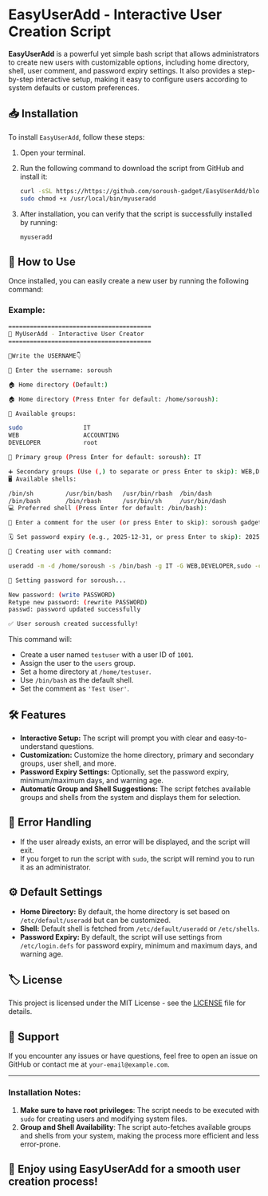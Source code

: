 # EasyUserAdd - Interactive User Creation Script

**EasyUserAdd** is a powerful yet simple bash script that allows administrators to create new users with customizable options, including home directory, shell, user comment, and password expiry settings. It also provides a step-by-step interactive setup, making it easy to configure users according to system defaults or custom preferences.

## 📥 Installation

To install `EasyUserAdd`, follow these steps:

1. Open your terminal.
2. Run the following command to download the script from GitHub and install it:

   ```bash
   curl -sSL https://https://github.com/soroush-gadget/EasyUserAdd/blob/main/myuseradd -o /usr/local/bin/myuseradd
   sudo chmod +x /usr/local/bin/myuseradd
   ```

3. After installation, you can verify that the script is successfully installed by running:

   ```bash
   myuseradd
   ```

## 🚀 How to Use

Once installed, you can easily create a new user by running the following command:


### Example:
```bash
========================================
🚀 MyUserAdd - Interactive User Creator
========================================

👤Write the USERNAME👇

👤 Enter the username: soroush

🏠 Home directory (Default:)

🏠 Home directory (Press Enter for default: /home/soroush):

👥 Available groups:

sudo                 IT
WEB                  ACCOUNTING
DEVELOPER            root

📌 Primary group (Press Enter for default: soroush): IT

➕ Secondary groups (Use (,) to separate or press Enter to skip): WEB,DEVELOPER,sudo
🖥️ Available shells:

/bin/sh         /usr/bin/bash   /usr/bin/rbash  /bin/dash
/bin/bash       /bin/rbash      /usr/bin/sh     /usr/bin/dash
💻 Preferred shell (Press Enter for default: /bin/bash):

💬 Enter a comment for the user (or press Enter to skip): soroush gadget

🗓️ Set password expiry (e.g., 2025-12-31, or press Enter to skip): 2025-06-01

🚀 Creating user with command:

useradd -m -d /home/soroush -s /bin/bash -g IT -G WEB,DEVELOPER,sudo -c "soroush gadget" soroush

🔑 Setting password for soroush...

New password: (write PASSWORD)
Retype new password: (rewrite PASSWORD)
passwd: password updated successfully

✅ User soroush created successfully!
```

This command will:
- Create a user named `testuser` with a user ID of `1001`.
- Assign the user to the `users` group.
- Set a home directory at `/home/testuser`.
- Use `/bin/bash` as the default shell.
- Set the comment as `'Test User'`.

## 🛠️ Features

- **Interactive Setup:** The script will prompt you with clear and easy-to-understand questions.
- **Customization:** Customize the home directory, primary and secondary groups, user shell, and more.
- **Password Expiry Settings:** Optionally, set the password expiry, minimum/maximum days, and warning age.
- **Automatic Group and Shell Suggestions:** The script fetches available groups and shells from the system and displays them for selection.

## 🚨 Error Handling

- If the user already exists, an error will be displayed, and the script will exit.
- If you forget to run the script with `sudo`, the script will remind you to run it as an administrator.

## ⚙️ Default Settings

- **Home Directory:** By default, the home directory is set based on `/etc/default/useradd` but can be customized.
- **Shell:** Default shell is fetched from `/etc/default/useradd` or `/etc/shells`.
- **Password Expiry:** By default, the script will use settings from `/etc/login.defs` for password expiry, minimum and maximum days, and warning age.

## 🏷️ License

This project is licensed under the MIT License - see the [LICENSE](LICENSE) file for details.

## 📣 Support

If you encounter any issues or have questions, feel free to open an issue on GitHub or contact me at `your-email@example.com`.

---

### Installation Notes:

1. **Make sure to have root privileges**: The script needs to be executed with `sudo` for creating users and modifying system files.
2. **Group and Shell Availability**: The script auto-fetches available groups and shells from your system, making the process more efficient and less error-prone.

## 🌟 Enjoy using EasyUserAdd for a smooth user creation process!

